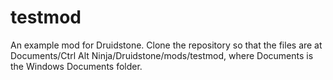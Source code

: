 # testmod

An example mod for Druidstone. Clone the repository so that the files are at Documents/Ctrl Alt Ninja/Druidstone/mods/testmod,
where Documents is the Windows Documents folder.
